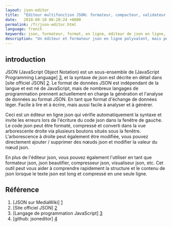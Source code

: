 ```yaml
---
layout: json-editor
title:  "Éditeur multifonction JSON: formateur, compacteur, validateur, embellisseur, analyseur et visualiseur d'arbre (simple et facile à utiliser)"
date:   2018-09-10 08:20:24 +0800
permalink: /fr/json-editor.html
language: french
keywords: json, formateur, format, en ligne, éditeur de json en ligne, éditeur json en ligne, treeview, analyseur json
description: "Un éditeur et formateur json en ligne polyvalent, mais peut être utilisé comme validateur json, visualiseur json, analyseur json, embellisseur json et éditeur json"
---
```


## introduction

JSON (JavaScript Object Notation) est un sous-ensemble de [JavaScript Programming Language] [3], et la syntaxe de json est décrite en détail dans [site officiel JSON] [2].
Le format de données JSON est indépendant de la langue et est né de JavaScript, mais de nombreux langages de programmation prennent actuellement en charge la génération et l'analyse de données au format JSON. En tant que format d'échange de données léger. Facile à lire et à écrire, mais aussi facile à analyser et à générer.

Ceci est un éditeur en ligne json qui vérifie automatiquement la syntaxe et invite les erreurs lors de l'écriture du code json dans la fenêtre de gauche. Le code json peut être formaté, compressé et converti dans la vue arborescente droite via plusieurs boutons situés sous la fenêtre.
L'arborescence à droite peut également être modifiée, vous pouvez directement ajouter / supprimer des nœuds json et modifier la valeur du nœud json.

En plus de l'éditeur json, vous pouvez également l'utiliser en tant que formateur json, json beautifier, compresseur json, visualiseur json, etc.
Cet outil peut vous aider à comprendre rapidement la structure et le contenu de json lorsque le texte json est long et compressé en une seule ligne.

## Référence

1. [JSON sur MediaWiki] [1]
2. [Site officiel JSON] [2]
3. [Langage de programmation JavaScript] [3]
4. [github: jsoneditor] [4]

[1]: https://en.wikipedia.org/wiki/JSON "JSON wiki" 
[2]: https://www.json.org/ "JSON official website"
[3]: http://javascript.crockford.com/ "JavaScript Programming Language"
[4]: https://github.com/josdejong/jsoneditor "github: jsoneditor"